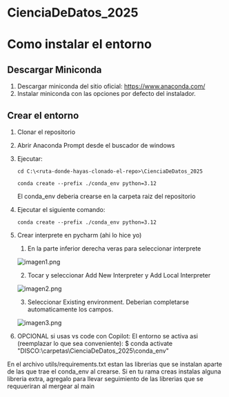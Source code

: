 # CienciaDeDatos_2025
# Como instalar el entorno
## Descargar Miniconda
1. Descargar miniconda del sitio oficial: https://www.anaconda.com/
2. Instalar miniconda con las opciones por defecto del instalador.

## Crear el entorno
1. Clonar el repositorio
2. Abrir Anaconda Prompt desde el buscador de windows
3. Ejecutar:

   `cd C:\<ruta-donde-hayas-clonado-el-repo>\CienciaDeDatos_2025`

   `conda create --prefix ./conda_env python=3.12`

   El conda_env deberia crearse en la carpeta raiz del repositorio

4. Ejecutar el siguiente comando:

   `conda create --prefix ./conda_env python=3.12`

5. Crear interprete en pycharm (ahi lo hice yo)
   1. En la parte inferior derecha veras para seleccionar interprete 
   
   ![imagen1.png](utils/images/imagen1.png)

   2. Tocar y seleccionar Add New Interpreter y Add Local Interpreter
   
   ![imagen2.png](utils/images/imagen2.png)

   3. Seleccionar Existing environment. Deberian completarse automaticamente los campos.
   
    ![imagen3.png](utils/images/imagen3.png)

6. OPCIONAL si usas vs code con Copilot:
   El entorno se activa asi (reemplazar lo que sea conveniente):
   $ conda activate "DISCO:\carpetas\CienciaDeDatos_2025\conda_env"

En el archivo utils/requirements.txt estan las librerias que se instalan aparte de las que trae el conda_env al crearse. 
Si en tu rama creas instalas alguna libreria extra, agregalo para llevar seguimiento de las librerias que se requueriran al mergear al main